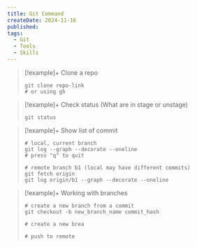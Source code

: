 ```yaml
---
title: Git Command
createDate: 2024-11-16
published: 
tags:
  - Git
  - Tools
  - Skills
---
```

> [!example]+ Clone a repo
> 
> ```shell
> git clone repo-link
> # or using gh
> ```

> [!example]+ Check status (What are in stage or unstage)
> ```shell
> git status
> ```

> [!example]+ Show list of commit
> ```shell
> # local, current branch
> git log --graph --decorate --oneline
> # press "q" to quit
> 
> # remote branch b1 (local may have different commits)
> git fetch origin 
> git log origin/b1 --graph --decorate --oneline
> ```

> [!example]+ Working with branches
> ```shell
> # create a new branch from a commit
> git checkout -b new_branch_name commit_hash
> 
> # create a new brea
> 
> # push to remote
> 
> ```
